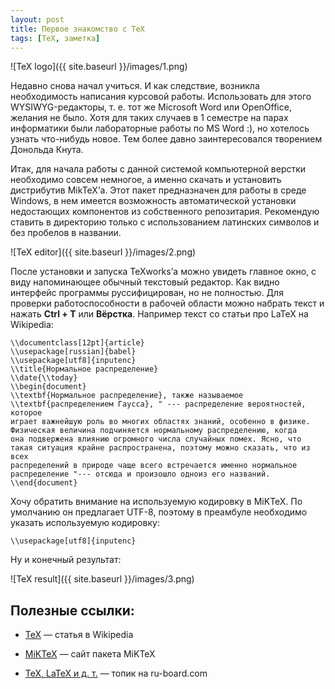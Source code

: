 ```yaml
---
layout: post
title: Первое знакомство с TeX
tags: [TeX, заметка]
---
```


![TeX logo]({{ site.baseurl }}/images/1.png)

Недавно снова начал учиться. И как следствие, возникла необходимость написания курсовой работы. Использовать для этого WYSIWYG-редакторы, т. е. тот же Microsoft Word или OpenOffice, желания не было. Хотя для таких случаев в 1 семестре на парах информатики были лабораторные работы по MS Word :), но хотелось узнать что-нибудь новое. Тем более давно заинтересовался творением Донольда Кнута.

Итак, для начала работы с данной системой компьютерной верстки необходимо совсем немногое, а именно скачать и установить дистрибутив MikTeX’а. Этот пакет предназначен для работы в среде Windows, в нем имеется возможность автоматической установки недостающих компонентов из собственного репозитария. Рекомендую ставить в директорию только с использованием латинских символов и без пробелов в названии.

![TeX editor]({{ site.baseurl }}/images/2.png)

После установки и запуска TeXworks’а можно увидеть главное окно, с виду напоминающее обычный текстовый редактор. Как видно интерфейс программы руссифицирован, но не полностью. Для проверки работоспособности в рабочей области можно набрать текст и нажать **Ctrl + T** или **Вёрстка**. Например текст со статьи про LaTeX на Wikipedia:

```
\\documentclass[12pt]{article}
\\usepackage[russian]{babel}
\\usepackage[utf8]{inputenc}
\\title{Нормальное распределение}
\\date{\\today}
\\begin{document}
\\textbf{Нормальное распределение}, также называемое
\\textbf{распределением Гаусса}, " --- распределение вероятностей, которое
играет важнейшую роль во многих областях знаний, особенно в физике.
Физическая величина подчиняется нормальному распределению, когда
она подвержена влиянию огромного числа случайных помех. Ясно, что
такая ситуация крайне распространена, поэтому можно сказать, что из всех
распределений в природе чаще всего встречается именно нормальное
распределение "--- отсюда и произошло одноиз его названий.
\\end{document}
```

Хочу обратить внимание на используемую кодировку в MiKTeX. По умолчанию он предлагает UTF-8, поэтому в преамбуле необходимо указать используемую кодировку:

```
\\usepackage[utf8]{inputenc}
```

Ну и конечный результат:

![TeX result]({{ site.baseurl }}/images/3.png)

## Полезные ссылки:

* [TeX](http://ru.wikipedia.org/wiki/TeX) — статья в Wikipedia

* [MiKTeX](http://miktex.org/) — сайт пакета MiKTeX

* [TeX, LaTeX и д. т.](http://forum.ru-board.com/topic.cgi?forum=5&topic=30211) — топик на ru-board.com

